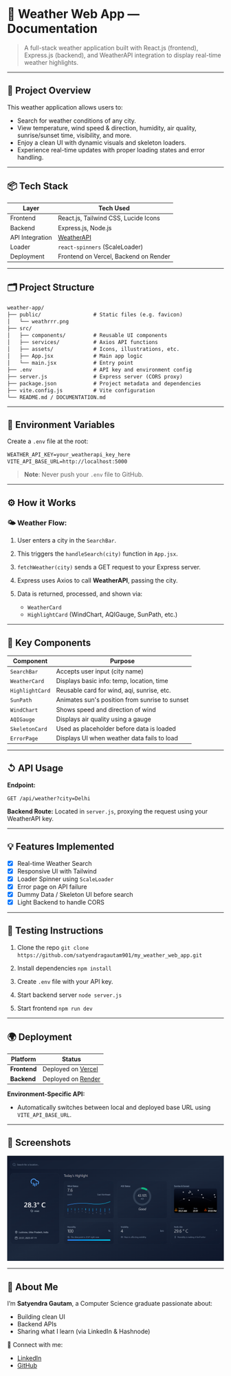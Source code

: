 # 📄 Weather Web App — Documentation

> A full-stack weather application built with React.js (frontend), Express.js (backend), and WeatherAPI integration to display real-time weather highlights.

---

## 🚀 Project Overview

This weather application allows users to:

* Search for weather conditions of any city.
* View temperature, wind speed & direction, humidity, air quality, sunrise/sunset time, visibility, and more.
* Enjoy a clean UI with dynamic visuals and skeleton loaders.
* Experience real-time updates with proper loading states and error handling.

---

## 📦 Tech Stack

| Layer           | Tech Used                                 |
| --------------- | ----------------------------------------- |
| Frontend        | React.js, Tailwind CSS, Lucide Icons      |
| Backend         | Express.js, Node.js                       |
| API Integration | [WeatherAPI](https://www.weatherapi.com/) |
| Loader          | `react-spinners` (ScaleLoader)            |
| Deployment      | Frontend on Vercel, Backend on Render     |

---

## 🗂️ Project Structure

```
weather-app/
├── public/                 # Static files (e.g. favicon)
│   └── weathrrr.png
├── src/
│   ├── components/         # Reusable UI components
│   ├── services/           # Axios API functions
│   ├── assets/             # Icons, illustrations, etc.
│   ├── App.jsx             # Main app logic
│   └── main.jsx            # Entry point
├── .env                    # API key and environment config
├── server.js               # Express server (CORS proxy)
├── package.json            # Project metadata and dependencies
├── vite.config.js          # Vite configuration
└── README.md / DOCUMENTATION.md
```

---

## 🔑 Environment Variables

Create a `.env` file at the root:

```
WEATHER_API_KEY=your_weatherapi_key_here
VITE_API_BASE_URL=http://localhost:5000
```

> **Note**: Never push your `.env` file to GitHub.

---

## ⚙️ How it Works

### 🌤️ Weather Flow:

1. User enters a city in the `SearchBar`.
2. This triggers the `handleSearch(city)` function in `App.jsx`.
3. `fetchWeather(city)` sends a GET request to your Express server.
4. Express uses Axios to call **WeatherAPI**, passing the city.
5. Data is returned, processed, and shown via:

   * `WeatherCard`
   * `HighlightCard` (WindChart, AQIGauge, SunPath, etc.)

---

## 📁 Key Components

| Component       | Purpose                                        |
| --------------- | ---------------------------------------------- |
| `SearchBar`     | Accepts user input (city name)                 |
| `WeatherCard`   | Displays basic info: temp, location, time      |
| `HighlightCard` | Reusable card for wind, aqi, sunrise, etc.     |
| `SunPath`       | Animates sun's position from sunrise to sunset |
| `WindChart`     | Shows speed and direction of wind              |
| `AQIGauge`      | Displays air quality using a gauge             |
| `SkeletonCard`  | Used as placeholder before data is loaded      |
| `ErrorPage`     | Displays UI when weather data fails to load    |

---

## ↺ API Usage

**Endpoint:**

```
GET /api/weather?city=Delhi
```

**Backend Route:**
Located in `server.js`, proxying the request using your WeatherAPI key.

---

## 💡 Features Implemented

* [x] Real-time Weather Search
* [x] Responsive UI with Tailwind
* [x] Loader Spinner using `ScaleLoader`
* [x] Error page on API failure
* [x] Dummy Data / Skeleton UI before search
* [x] Light Backend to handle CORS

---

## 🧪 Testing Instructions

1. Clone the repo
   `git clone https://github.com/satyendragautam901/my_weather_web_app.git`

2. Install dependencies
   `npm install`

3. Create `.env` file with your API key.

4. Start backend server
   `node server.js`

5. Start frontend
   `npm run dev`

---

## 🌍 Deployment

| Platform     | Status                                    |
| ------------ | ----------------------------------------- |
| **Frontend** | Deployed on [Vercel](https://vercel.com/) |
| **Backend**  | Deployed on [Render](https://render.com/) |

**Environment-Specific API:**

* Automatically switches between local and deployed base URL using `VITE_API_BASE_URL`.

---

## 📸 Screenshots
[![Weather App Preview](./preview.png.png)](https://my-weather-web-app-eta.vercel.app//)



---

## 🤋 About Me

I’m **Satyendra Gautam**, a Computer Science graduate passionate about:

* Building clean UI
* Backend APIs
* Sharing what I learn (via LinkedIn & Hashnode)

📌 Connect with me:

* [LinkedIn](https://www.linkedin.com/in/satyendragautam901)
* [GitHub](https://github.com/satyendragautam901)
